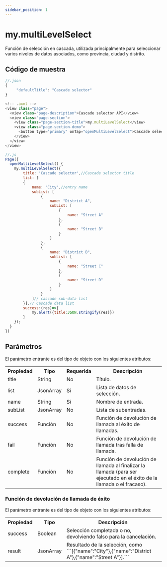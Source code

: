 ```yaml
---
sidebar_position: 1
---
```


# my.multiLevelSelect

Función de selección en cascada, utilizada principalmente para seleccionar varios niveles de datos asociados, como provincia, ciudad y distrito.

## Código de muestra

```js
//.json
{
     "defaultTitle": "Cascade selector"
}
```
```js
<!-- .axml -->
<view class="page">
  <view class="page-description">Cascade selector API</view>
  <view class="page-section">
    <view class="page-section-title">my.multiLevelSelect</view>
    <view class="page-section-demo">
      <button type="primary" onTap="openMultiLevelSelect">Cascade selector</button>
    </view>
  </view>
</view>
```
```js
//.js
Page({
  openMultiLevelSelect() {
    my.multiLevelSelect({
        title: 'Cascade selector',//Cascade selector title 
        list: [
        {
            name: "City",//entry name
            subList: [
                {
                    name: "District A",
                    subList: [
                        {
                            name: "Street A"
                        },
                        {
                            name: "Street B"
                        }
                    ]
                },
                {
                    name: "District B",
                    subList: [
                        {
                            name: "Street C"
                        },
                        {
                            name: "Street D"
                        }
                    ]
                }
            ]// cascade sub-data list
        }],// Cascade data list
        success:(res)=>{
            my.alert({title:JSON.stringify(res)})
        }
    });
  }
})
```

## Parámetros
El parámetro entrante es del tipo de objeto con los siguientes atributos:

<table>
    <tr>
        <th>Propiedad</th>
        <th>Tipo</th>
        <th>Requerida</th>
        <th>Descripción</th>
    </tr>
     <tr>
        <td>title</td>
        <td>String</td>
        <td>No</td>
        <td>Título.</td>
     </tr>
     <tr>
        <td>list</td>
        <td>JsonArray</td>
        <td>Si</td>
        <td>Lista de datos de selección.</td>
     </tr>
     <tr>
        <td>name</td>
        <td>String</td>
        <td>Si</td>
        <td>Nombre de entrada.</td>
     </tr>
     <tr>
        <td>subList</td>
        <td>JsonArray</td>
        <td>No</td>
        <td>Lista de subentradas.</td>
     </tr>
     <tr>
        <td>success</td>
        <td>Función</td>
        <td>No</td>
        <td>Función de devolución de llamada al éxito de llamadas.</td>
     </tr>
     <tr>
        <td>fail</td>
        <td>Función</td>
        <td>No</td>
        <td>Función de devolución de llamada tras falla de llamada.</td>
     </tr>
     <tr>
        <td>complete</td>
         <td>Función</td>
        <td>No</td>
        <td>Función de devolución de llamada al finalizar la llamada (para ser ejecutado en el éxito de la llamada o el fracaso).</td>
     </tr>
</table>

### Función de devolución de llamada de éxito

El parámetro entrante es del tipo de objeto con los siguientes atributos:

<table>
    <tr>
        <th>Propiedad</th>
        <th>Tipo</th>
        <th>Descripción</th>
    </tr>
     <tr>
        <td>success</td>
        <td>Boolean</td>
        <td>Selección completada o no, devolviendo falso para la cancelación.</td>
     </tr>
     <tr>
        <td>result</td>
        <td>JsonArray</td>
        <td>Resultado de la selección, como ```[{"name":"City"},{"name":"District A"},{"name":"Street A"}].```</td>
     </tr>
</table>